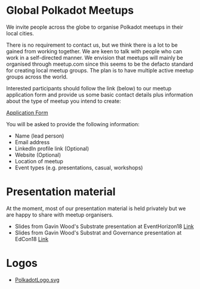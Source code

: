 # Global Polkadot Meetups
We invite people across the globe to organise Polkadot meetups in their local cities.

There is no requirement to contact us, but we think there is a lot to be gained from working together. We are keen to talk with people who can work in a self-directed manner. We envision that meetups will mainly be organised through meetup.com since this seems to be the defacto standard for creating local meetup groups. The plan is to have multiple active meetup groups across the world.

Interested participants should follow the link (below) to our meetup application form and provide us some basic contact details plus information about the type of meetup you intend to create:

[Application Form](https://docs.google.com/forms/d/e/1FAIpQLSe-hbgzMHkwYLCy9-0NLmnpIJdD-nwq_vqNwba9JiiKFmZmZg/viewform)

You will be asked to provide the following information:
* Name (lead person)
* Email address
* LinkedIn profile link (Optional)
* Website (Optional)
* Location of meetup
* Event types (e.g. presentations, casual, workshops)

# Presentation material
At the moment, most of our presentation material is held privately but we are happy to share with meetup organisers.

* Slides from Gavin Wood's Substrate presentation at EventHorizon18 [Link](https://slides.com/paritytech/paritysubstrate)
* Slides from Gavin Wood's Substrat and Governance presentation at EdCon18 [Link](https://slides.com/paritytech/polkadot-governance)

# Logos
* [PolkadotLogo.svg](https://polkadot.network/static/media/logo.096371c0.svg)
